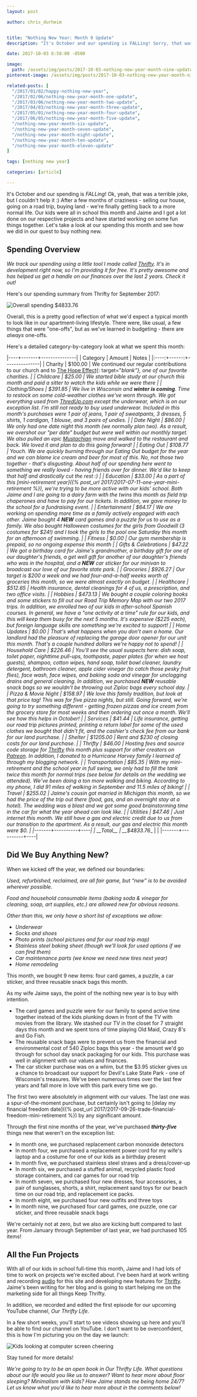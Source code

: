 ```yaml
---
layout: post

author: chris_durheim


title: "Nothing New Year: Month 9 Update"
description: "It's October and our spending is FALLing! Sorry, that was bad - I know. Let's look at our spending for this month and how we're doing on the nothing new year challenge!"

date: 2017-10-03 6:58:00 -0500

image:
  path: /assets/img/posts/2017-10-03-nothing-new-year-month-nine-update/video-camera.jpg
pinterest-image: /assets/img/posts/2017-10-03-nothing-new-year-month-nine-update/nny-month-9-update

related-posts: [
  "/2017/01/02/happy-nothing-new-year",
  "/2017/02/06/nothing-new-year-month-one-update",
  "/2017/03/06/nothing-new-year-month-two-update",
  "/2017/04/03/nothing-new-year-month-three-update",
  "/2017/05/01/nothing-new-year-month-four-update",
  "/2017/06/05/nothing-new-year-month-five-update",
  "/nothing-new-year-month-six-update",
  "/nothing-new-year-month-seven-update",
  "/nothing-new-year-month-eight-update",
  "/nothing-new-year-month-ten-update",
  "/nothing-new-year-month-eleven-update"
]

tags: [nothing new year]

categories: [article]

---
```


It's October and our spending is _FALLing_! Ok, yeah, that was a terrible joke, but I couldn't help it :) After a few months of craziness - selling our house, going on a road trip, buying land - we're finally getting back to a more normal life. Our kids were all in school this month and Jaime and I got a lot done on our respective projects and have started working on some fun things together. Let's take a look at our spending this month and see how we did in our quest to buy nothing new.

## Spending Overview

_We track our spending using a little tool I made called [Thrifty](https://thrifty.keepthrifty.com). It's in development right now, so I'm providing it for free. It's pretty awesome and has helped us get a handle on our finances over the last 2 years. Check it out!_

Here's our spending summary from Thrifty for September 2017:

![Overall spending $4833.76]({{site.url}}/assets/img/posts/2017-10-03-nothing-new-year-month-nine-update/nny-month-nine-spending.png)

Overall, this is a pretty good reflection of what we'd expect a typical month to look like in our apartment-living lifestyle. There were, like usual, a few things that were "one-offs", but as we've learned in budgeting - there are _always_ one-offs.

Here's a detailed category-by-category look at what we spent this month:

|----+-------+---------------|
| Category | Amount  | Notes |
|:----:+------:+---------------|
| Charity  | $100.00 | We continued our regular contributions to our church and to [The Hope Effect](http://hopeeffect.com/){: target="_blank"}, one of our favorite charities. |
| Childcare | $25.00 | We started bible study at our church this month and paid a sitter to watch the kids while we were there |
| Clothing/Shoes | $391.85 | We live in Wisconsin and __winter is coming__. Time to restock on some cold-weather clothes we've worn through. We got everything _used_ from [ThredUp.com](https://www.threadup.com) except the underwear, which is on our exception list. I'm still not ready to buy used underwear. Included in this month's purchases were 1 pair of jeans, 1 pair of sweatpants, 3 dresses, 5 shirts, 1 cardigan, 1 blouse, and 3 pairs of undies. |
| Date Night | $86.00 | We only had one date night this month (we normally plan two). As a result, we overshot our "per date" budget but were well within our monthly target. We also pulled an epic [Mustachian](http://www.mrmoneymustache.com) move and _walked_ to the restaurant and back. We loved it and plan to do this going forward! |
| Eating Out | $108.77 | Youch. We are quickly burning through our _Eating Out_ budget for the year and we can blame ice cream and beer for most of this. _No, not those two together - that's disgusting._ About half of our spending here went to something we really loved - having friends over for dinner. We'd like to keep that half and drastically cut the rest :)  |
| Education | $33.00 | As a part of this [mini-retirement year]({% post_url 2017/2017-07-11-one-year-mini-retirement %}), we're trying to be more active with our kids' school. Both Jaime and I are going to a dairy farm with the twins this month as field trip chaperones and have to pay for our tickets. In addition, we gave money to the school for a fundraising event. |
| Entertainment | $64.17 | We are working on spending more time as a family actively engaged with each other. Jaime bought 4 ___NEW___ card games and a puzzle for us to use as a family. We also bought Halloween costumes for the girls from Goodwill (3 costumes for $24!) and I took the girls to the pool one Saturday this month for an afternoon of swimming. |
| Fitness | $0.00 | Our gym membership is prepaid, so no ongoing expense this month |
| Gifts & Celebrations | $47.22 | We got a birthday card for Jaime's grandmother, a birthday gift for one of our daughter's friends, a get well gift for another of our daughter's friends who was in the hospital, and a ___NEW___ car sticker for our minivan to broadcast our love of our favorite state park. |
| Groceries | $926.27 | Our target is $200 a week and we had four-and-a-half weeks worth of groceries this month, so we were almost exactly on budget. |
| Healthcare | $512.65 | Health insurance, dental cleanings for 4 of us, a prescription, and two office visits. |
| Hobbies | $473.13 | We bought a couple coloring books and some stickers to fill out our Road Trip Memory Map with our two 2017 trips. In addition, we enrolled two of our kids in after-school Spanish courses. In general, we have a "one activity at a time" rule for our kids, and this will keep them busy for the next 5 months. It's expensive ($225 each), but foreign language skills are something we're excited to support! |
| Home Updates | $0.00 | That's what happens when you don't own a home. Our landlord had the pleasure of replacing the garage door opener for our unit this month. That's a couple hundred dollars we're happy not to spend! |
| Household Care | $226.46 | You'll see the usual suspects here: dish soap, toilet paper, nighttime pull-ups, toothpaste, paper plates (for when we host guests), shampoo, cotton wipes, hand soap, toilet bowl cleaner, laundry detergent, bathroom cleaner, apple cider vinegar (to catch those pesky fruit flies), face wash, face wipes, and baking soda and vinegar for unclogging drains and general cleaning. In addition, we purchased ___NEW___ reusable snack bags so we wouldn't be throwing out Ziploc bags every school day. |
| Pizza & Movie Night | $158.97 | We love this family tradition, but look at that price tag! This was for five pizza nights, but still. Going forward, we're going to try something different - getting frozen pizzas and ice cream from the grocery store for most weeks and then ordering out _once_ a month. We'll see how this helps in October! |
| Services | $41.44 | Life insurance, getting our road trip pictures printed, printing a return label for some of the used clothes we bought that didn't fit, and the cashier's check fee from our bank for our land purchase. |
| Shelter | $1205.00 | Rent and $230 of closing costs for our land purchase. |
| Thrifty | $46.00 | Hosting fees and source code storage for [Thrifty](https://thrifty.keepthrifty.com) this month plus support for other creators on [Patreon](https://www.patreon.com/keepthrifty). In addition, I donated to a Hurricane Harvey family I learned of through my blogging network. |
| Transportation | $85.35 | With my mini-retirement and the school year in full swing, we only had to fill the tank twice this month for normal trips (see below for details on the wedding we attended). We've been doing a ton more walking and biking. According to my phone, I did 91 miles of walking in September and 11.5 miles of biking! |
| Travel | $255.02 | Jaime's cousin got married in Michigan this month, so we had the price of the trip out there (food, gas, and an overnight stay at a hotel). The wedding was a blast and we got some good brainstorming time in the car for what the year ahead can look like. |
| Utilities | $47.46 | Just internet this month. We still have a gas and electric credit due to us from our transition to the apartment. As a result, our gas and electric this month were $0. |
|-------+----------+----|
| __Total__ | __$4833.76__ | |
|-------+----------+----|

## Did We Buy Anything New?

When we kicked off the year, we defined our boundaries:

_Used, refurbished, reclaimed, are all fair game, but “new” is to be avoided wherever possible._

_Food and household consumable items (baking soda & vinegar for cleaning, soap, art supplies, etc.) are allowed new for obvious reasons._

_Other than this, we only have a short list of exceptions we allow:_

- _Underwear_
- _Socks and shoes_
- _Photo prints (school pictures and for our road trip map)_
- _Stainless steel baking sheet (though we’ll look for used options if we can find them)_
- _Car maintenance parts (we know we need new tires next year)_
- _Home remodeling_

This month, we bought 9 new items: four card games, a puzzle, a car sticker, and three reusable snack bags this month.

As my wife Jaime says, the point of the nothing new year is to buy with intention.

- The card games and puzzle were for our family to spend active time together instead of the kids plunking down in front of the TV with movies from the library. We stashed our TV in the closet for 7 straight days this month and we spent tons of time playing Old Maid, Crazy 8's and Go Fish.
- The reusable snack bags were to prevent us from the financial and environmental cost of 540 Ziploc bags this year - the amount we'd go through for school day snack packaging for our kids. This purchase was well in alignment with our values and finances.
- The car sticker purchase was on a whim, but the $3.95 sticker gives us a chance to broadcast our support for Devil's Lake State Park - one of Wisconsin's treasures. We've been numerous times over the last few years and fall more in love with this park every time we go.

The first two were absolutely in alignment with our values. The last one was a spur-of-the-moment purchase, but certainly isn't going to [delay my financial freedom date]({% post_url 2017/2017-09-26-trade-financial-freedom-mini-retirement %}) by any significant amount.

Through the first nine months of the year, we've purchased ___thirty-five___ things new that weren't on the exception list:
- In month one, we purchased replacement carbon monoxide detectors
- In month four, we purchased a replacement power cord for my wife's laptop and a costume for one of our kids as a birthday present
- In month five, we purchased stainless steel straws and a dress/cover-up
- In month six, we purchased a stuffed animal, recycled plastic food storage containers, and car games for our road trip
- In month seven, we purchased four new dresses, four accessories, a pair of sunglasses, shorts, a shirt, replacement sand toys for our beach time on our road trip, and replacement ice packs.
- In month eight, we purchased four new outfits and three toys
- In month nine, we purchased four card games, one puzzle, one car sticker, and three reusable snack bags

We're certainly not at zero, but we also are kicking butt compared to last year. From January through September of last year, we had purchased 105 items!

## All the Fun Projects

With all of our kids in school full-time this month, Jaime and I had lots of time to work on projects we're excited about. I've been hard at work writing and recording [audio]({{site.url}}/audio/) for this site and developing new features for [Thrifty](https://thrifty.keepthrifty.com). Jaime's been writing for her blog and is going to start helping me on the marketing side for all things Keep Thrifty.

In addition, we recorded and edited the first episode for our upcoming YouTube channel, _Our Thrifty Life_.

In a few short weeks, you'll start to see videos showing up here and you'll be able to find our channel on YouTube. I don't want to be overconfident, this is how I'm picturing you on the day we launch:

![Kids looking at computer screen cheering]({{site.url}}/assets/img/posts/2017-10-03-nothing-new-year-month-nine-update/children-excited.png)

Stay tuned for more details!

_We're going to try to be an open book in Our Thrifty Life. What questions about our life would you like us to answer? Want to hear more about floor sleeping? Minimalism with kids? How Jaime stands me being home 24/7? Let us know what you'd like to hear more about in the comments below!_
